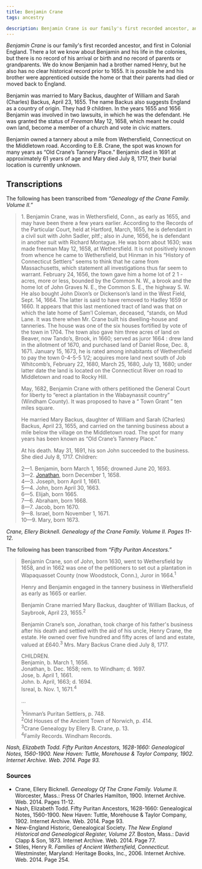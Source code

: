 ```yaml
---
title: Benjamin Crane
tags: ancestry

description: Benjamin Crane is our family's first recorded ancestor, and first in Colonial England. There a lot we know about Benjamin and his life in the colonies, but there is no record of his arrival or birth and no record of parents or grandparents.
---
```

<p><i>Benjamin Crane</i> is our family's first recorded ancestor, and first in Colonial England. There a lot we know about Benjamin and his life in the colonies, but there is no record of his arrival or birth and no record of parents or grandparents. We do know Benjamin had a brother named Henry, but he also has no clear historical record prior to 1655. It is possible he and his brother were apprenticed outside the home or that their parents had died or moved back to England. </p>
    <p>Benjamin was married to Mary Backus, daughter of William and Sarah (Charles) Backus, April 23, 1655. The name Backus also suggests England as a country of origin. They had 9 children. In the years 1655 and 1656 Benjamin was involved in two lawsuits, in which he was the defendant. He was granted the status of <em>Freeman</em> May 12, 1658, which meant he could own land, become a member of a church and vote in civic matters. </p>
    <p>Benjamin owned a tannery about a mile from Wethersfield, Connecticut on the Middletown road. According to E.B. Crane, the spot was known for many years as &ldquo;Old Crane&rsquo;s Tannery Place.&rdquo; Benjamin died in 1691 at approximately 61 years of age and Mary died July 8, 1717, their burial location is currently unknown. </p>
 
  <h2 class="center">Transcriptions</h2>
    <p>The following has been transcribed from <em>&ldquo;Genealogy of the Crane Family. Volume II.</em>&rdquo;</p>
    <blockquote>
      <p>1. Benjamin Crane, was in Wethersfield, Conn., as early as 1655, and may have been there a few years earlier. According to the Records of the Particular Court, held at Hartford, March, 1655, he is defendant in a civil suit with John Sadler, pltf.; also in June, 1656, he is defendant in another suit with Richard Montague. He was born about 1630; was made freeman May 12, 1658, at Wethersfield. It is not positively known from whence he came to Wethersfield, but Hinman in his &ldquo;History of Connecticut Settlers&rdquo; seems to think that he came from Massachusetts, which statement all investigations thus far seem to warrant. February 24, 1656, the town gave him a home lot of 2 1 - acres, more or less, bounded by the Common N. W., a brook and the home lot of John Graves N. E., the Common S. E., the highway S. W. He also bought John Dixon&rsquo;s or Dickenson&rsquo;s land in the West Field, Sept. 14, 1664. The latter is said to have removed to Hadley 1659 or 1660. It appears that this last mentioned tract of land was that on which the late home of Sam&rsquo;l Coleman, deceased, &ldquo;stands, on Mud Lane. It was there when Mr. Crane built his dwelling-house and tanneries. The house was one of the six houses fortified by vote of the town in 1704. The town also gave him three acres of land on Beaver, now Tando&rsquo;s, Brook, in 1660; served as juror 1664 : drew land in the allotment of 1670, and purchased land of Daniel Rose, Dec. 8, 1671. January 15, 1673, he is rated among inhabitants of Wethersfield to pay the town 0-4-5-5 1/2; acquires more land next south of Job Whitcomb&rsquo;s, February 22, 1680, March 25, 1680, July 13, 1680; under latter date the land is located on the Connecticut River on road to Middletown and road to Rocky Hill.</p>
      <p>May, 1682, Benjamin Crane with others petitioned the General Court for liberty to &ldquo;erect a plantation in the Wabaynassit country&rdquo; (Windham County). It was proposed to have a &ldquo; Town Grant &rdquo; ten miles square.</p>
      <p>He married Mary Backus, daughter of William and Sarah (Charles) Backus, April 23, 1655, and carried on the tanning business about a mile below the village on the Middletown road. The spot for many years has been known as &ldquo;Old Crane&rsquo;s Tannery Place.&rdquo;</p>
      <p>At his death. May 31, 1691, his son John succeeded to the business. She died July 8, 1717. Children:</p>
      <p>2&mdash;1. Benjamin, born March 1, 1656; drowned June 20, 1693.<br>
        3&mdash;2. <a href="/ancestry/ancestors/jonathan-crane/">Jonathan</a>, born December 1, 1658.<br>
        4&mdash;3. Joseph, born April 1, 1661.<br>
        5&mdash;4. John, born April 30, 1663.<br>
        6&mdash;5. Elijah, born 1665.<br>
        7&mdash;6. Abraham, born 1668.<br>
        8&mdash;7. Jacob, born 1670.<br>
        9&mdash;8. Israel, born November 1, 1671.<br>
        10&mdash;9. Mary, born 1673.</p>
    </blockquote>
    <cite>Crane, Ellery Bicknell. Genealogy of the Crane Family. Volume II. Pages 11-12.</cite>
     <p>The following has been transcribed from <em>&ldquo;Fifty Puritan Ancestors.</em>&rdquo;</p>
    <blockquote>
      <p>Benjamin Crane, son of John, born 1630, went to Wethersfield by 1658, and in 1662 was one of the petitioners to set out a plantation in Wapaquasset County (now Woodstock, Conn.), Juror in 1664.<sup>1</sup></p>
      <p>Henry and Benjamin engaged in the tannery business in Wethersfield as early as 1665 or earlier.</p>
      <p>Benjamin Crane married Mary Backus, daughter of William Backus, of Saybrook, April 23, 1655.<sup>2</sup></p>
      <p>Benjamin Crane&rsquo;s son, Jonathan, took charge of his father's business after his death and settled with the aid of his uncle, Henry Crane, the estate. He owned over five hundred and fifty acres of land and estate, valued at £640.<sup>3</sup> Mrs. Mary Backus Crane died July 8, 1717.</p>
      <p>CHILDREN.<br>
        Benjamin, b. March 1, 1656.<br>
        Jonathan, b. Dec. 1658; rem. to Windham; d. 1697. <br>
        Jose, b. April 1, 1661.<br>
        John. b. April, 1663; d. 1694.<br>
        Isreal, b. Nov. 1, 1671.<sup>4</sup></p>
      <p>...</p>
      <p>
<sup>1</sup>Hinman&rsquo;s Puritan Settlers, p. 748.<br>
<sup>2</sup>Old Houses of the Ancient Town of Norwich, p. 414. <br>
<sup>3</sup>Crane Genealogy by Ellery B. Crane, p. 13.<br>
<sup>4</sup>Family Records. Windham Records.</p>
        
       
  </blockquote>
    <cite>Nash, Elizabeth Todd. <em>Fifty Puritan Ancestors, 1628-1660: Genealogical Notes, 1560-1900.</em> New Haven: Tuttle, Morehouse & Taylor Company, 1902. Internet Archive. Web. 2014. Page 93.</cite>
    <footer>
<h3>Sources</h3>
      <ul>
        <li>Crane, Ellery Bicknell. <em>Genealogy Of The Crane Family. Volume II.</em> Worcester, Mass.: Press Of Charles Hamilton, 1900. Internet Archive. Web. 2014. Pages 11-12.</li>
        <li>Nash, Elizabeth Todd. Fifty Puritan Ancestors, 1628-1660: Genealogical Notes, 1560-1900. New Haven: Tuttle, Morehouse & Taylor Company, 1902. Internet Archive. Web. 2014. Page 93.</li>
        <li>New-England Historic, Genealogical Society. <em>The New England Historical and Genealogical Register, Volume 27.</em> Boston, Mass.: David Clapp & Son, 1873. Internet Archive. Web. 2014. Page 77. </li>
        <li>Stiles, Henry R. <em>Families of Ancient Wethersfield, Connecticut.</em> Westminster, Maryland: Heritage Books, Inc., 2006. Internet Archive. Web. 2014. Page 254.</li>
      </ul>
    </footer>